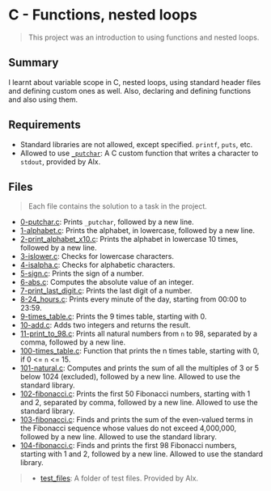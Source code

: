 # C - Functions, nested loops

> This project was an introduction to using functions and nested loops. 

## Summary

I learnt about variable scope in C, nested loops, using standard header files and defining custom ones as well. Also, declaring and defining functions and also using them.

## Requirements

- Standard libraries are not allowed, except specified. `printf`, `puts`, etc.
- Allowed to use [`_putchar`](https://github.com/alx-tools/_putchar.c/blob/master/_putchar.c): A
C custom function that writes a character to `stdout`, provided by Alx.

## Files

> Each file contains the solution to a task in the project.

- [0-putchar.c](https://github.com/Ebube-Ochemba/alx-low_level_programming/blob/master/0x02-functions_nested_loops/0-putchar.c): Prints `_putchar`, followed by a new line.
- [1-alphabet.c](https://github.com/Ebube-Ochemba/alx-low_level_programming/blob/master/0x02-functions_nested_loops/1-alphabet.c): Prints the alphabet, in lowercase, followed by a new line.
- [2-print_alphabet_x10.c](https://github.com/Ebube-Ochemba/alx-low_level_programming/blob/master/0x02-functions_nested_loops/2-print_alphabet_x10.c): Prints the alphabet in lowercase 10 times, followed by a new line.
- [3-islower.c](https://github.com/Ebube-Ochemba/alx-low_level_programming/blob/master/0x02-functions_nested_loops/3-islower.c): Checks for lowercase characters.
- [4-isalpha.c](https://github.com/Ebube-Ochemba/alx-low_level_programming/blob/master/0x02-functions_nested_loops/4-isalpha.c): Checks for alphabetic characters.
- [5-sign.c](https://github.com/Ebube-Ochemba/alx-low_level_programming/blob/master/0x02-functions_nested_loops/5-sign.c): Prints the sign of a number.
- [6-abs.c](https://github.com/Ebube-Ochemba/alx-low_level_programming/blob/master/0x02-functions_nested_loops/6-abs.c): Computes the absolute value of an integer.
- [7-print_last_digit.c](https://github.com/Ebube-Ochemba/alx-low_level_programming/blob/master/0x02-functions_nested_loops/7-print_last_digit.c): Prints the last digit of a number.
- [8-24_hours.c](https://github.com/Ebube-Ochemba/alx-low_level_programming/blob/master/0x02-functions_nested_loops/8-24_hours.c): Prints every minute of the day, starting from 00:00 to 23:59.
- [9-times_table.c](https://github.com/Ebube-Ochemba/alx-low_level_programming/blob/master/0x02-functions_nested_loops/9-times_table.c): Prints the 9 times table, starting with 0.
- [10-add.c](https://github.com/Ebube-Ochemba/alx-low_level_programming/blob/master/0x02-functions_nested_loops/10-add.c): Adds two integers and returns the result.
- [11-print_to_98.c](https://github.com/Ebube-Ochemba/alx-low_level_programming/blob/master/0x02-functions_nested_loops/11-print_to_98.c): Prints all natural numbers from `n` to 98, separated by a comma, followed by a new line.
- [100-times_table.c](https://github.com/Ebube-Ochemba/alx-low_level_programming/blob/master/0x02-functions_nested_loops/100-times_table.c): Function that prints the n times table, starting with 0, if 0 <= `n` <= 15.
- [101-natural.c](https://github.com/Ebube-Ochemba/alx-low_level_programming/blob/master/0x02-functions_nested_loops/101-natural.c): Computes and prints the sum of all the multiples of 3 or 5 below 1024 (excluded), followed by a new line. Allowed to use the standard library.
- [102-fibonacci.c](https://github.com/Ebube-Ochemba/alx-low_level_programming/blob/master/0x02-functions_nested_loops/102-fibonacci.c): Prints the first 50 Fibonacci numbers, starting with 1 and 2, separated by comma, followed by a new line. Allowed to use the standard library.
- [103-fibonacci.c](https://github.com/Ebube-Ochemba/alx-low_level_programming/blob/master/0x02-functions_nested_loops/103-fibonacci.c): Finds and prints the sum of the even-valued terms in the Fibonacci sequence whose values do not exceed 4,000,000, followed by a new line. Allowed to use the standard library.
- [104-fibonacci.c](https://github.com/Ebube-Ochemba/alx-low_level_programming/blob/master/0x02-functions_nested_loops/104-fibonacci.c): Finds and prints the first 98 Fibonacci numbers, starting with 1 and 2, followed by a new line. Allowed to use the standard library.

> - [test_files](): A folder of test files. Provided by Alx.
